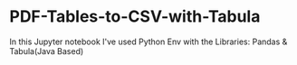 # PDF-Tables-to-CSV-with-Tabula
In this Jupyter notebook I've used Python Env with the Libraries: Pandas &amp; Tabula(Java Based)
